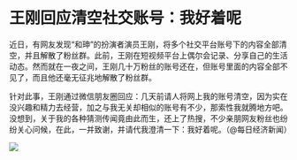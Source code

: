 # 王刚回应清空社交账号：我好着呢

近日，有网友发现“和珅”的扮演者演员王刚，将多个社交平台账号下的内容全部清空，并且解散了粉丝群。此前，王刚在短视频平台上偶尔会记录、分享自己的生活动态。然而就在一夜之间，王刚几十万粉丝的账号还在，但账号里面的内容全部不见了，而且他还毫无征兆地解散了粉丝群。

针对此事，王刚通过微信朋友圈回应：几天前请人将网上我的账号清空，因为实在没兴趣和精力去经营，加之与我无关却相似的账号有不少，那索性我就腾地方吧。没想到，关于我的各种猜测传闻竟由此而生，还上了热搜，不少亲朋网友粉丝也纷纷关心问候，在此，一并致谢，并请代我澄清一下：我好着呢。（@每日经济新闻）

![](https://inews.gtimg.com/news_bt/OKSR1i-FJdS9q72qvlmplk33_o5R2X7lEDa1XwlvAPCb0AA/1000)

